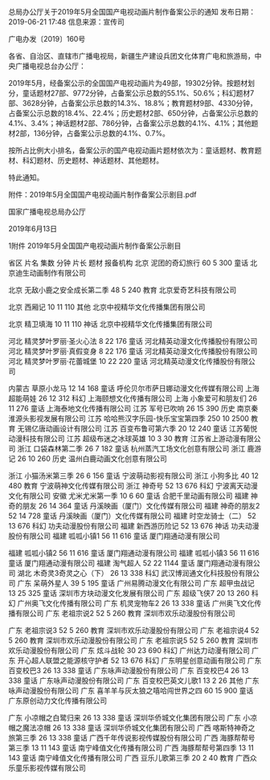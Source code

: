 总局办公厅关于2019年5月全国国产电视动画片制作备案公示的通知
发布日期：2019-06-21 17:48 	信息来源：宣传司 	 

广电办发〔2019〕160号

各省、自治区、直辖市广播电视局，新疆生产建设兵团文化体育广电和旅游局，中央广播电视总台办公厅：

2019年5月，经备案公示的全国国产电视动画片为49部，19302分钟。按题材划分，童话题材27部、9772分钟，占备案公示总数的55.1%、50.6%；科幻题材7部、3628分钟，占备案公示总数的14.3%、18.8%；教育题材9部、4330分钟，占备案公示总数的18.4%、22.4%；历史题材2部、650分钟，占备案公示总数的4.1%、3.4%；神话题材2部、786分钟，占备案公示总数的4.1%、4.1%；其他题材2部，136分钟，占备案公示总数的4.1%、0.7%。

按所占比例大小排名，备案公示的国产电视动画片题材依次为：童话题材、教育题材、科幻题材、历史题材、神话题材、其他题材。

特此通知。


附件：2019年5月全国国产电视动画片制作备案公示剧目.pdf




国家广播电视总局办公厅

2019年6月13日    


 
1附件  2019年5月全国国产电视动画片制作备案公示剧目  

省区  片名  集数  分钟  片长  题材  报备机构
北京  泥团的奇幻旅行  60  5  300  童话  北京迪生动画制作有限公司
  
北京  无敌小鹿之安全成长第二季  48  5  240  教育  北京爱奇艺科技有限公司

北京  西厢记  10  11  110  其他  北京中视精华文化传播集团有限公司
 
北京  精卫填海  10  11  110  神话  北京中视精华文化传播集团有限公司
  
河北  精灵梦叶罗丽·圣火心法  8  22  176  童话  河北精英动漫文化传播股份有限公司
河北  精灵梦叶罗丽·真假变身  8  22  176  童话  河北精英动漫文化传播股份有限公司
河北  精灵梦叶罗丽·花蕾城堡  10  22  220  童话  河北精英动漫文化传播股份有限公司

内蒙古  草原小龙马  12  14  168  童话  呼伦贝尔市萨日娜动漫文化传媒有限公司
上海  超能萌娃  26  12  312  科幻  上海颐想文化传播有限公司
上海  小象爱可和朋友们  26  11  276  童话  上海泰地文化传播有限公司
江苏  军号已吹响  26  15  390  历史  南京秦淮源头影视发展有限公司
江苏  哈哈熊汉字乐园-快乐宝宝第四季  250  10  2500  教育  无锡亿唐动画设计有限公司
江苏  百变布鲁可第六季  20  12  240  童话  江苏葡悦动漫科技有限公司
江苏  超级布迷之冰球英雄  10  3  30  教育  江苏省上游动漫有限公司
浙江  口袋森林第二季  26  7  182  童话  杭州蒸汽工场文化创意有限公司
浙江  鹿游记  26  10  260  历史  温州白鹿动画文化创意有限公司

浙江  小猫汤米第三季  26  6  156  童话  宁波萌动影视有限公司
浙江  小狗多比  40  12   480  教育  宁波萌神文化传媒有限公司
浙江  神奇号  52  13  676  科幻  宁波离天动漫文化有限公司
安徽  尤米尤米第一季  10  6  60  童话  合肥千里动画有限公司
福建  神奇的朋友  26  14  364  童话  丹溪映画（厦门）文化传媒有限公司
福建  神奇的朋友2  52  14  728  童话  丹溪映画（厦门）文化传媒有限公司
福建  时空龙骑士（二）  52  13  676  科幻  功夫动漫股份有限公司
福建  新西游历险记  52  13  676  神话  功夫动漫股份有限公司
福建  呱呱小镇1  56  11  616  童话  厦门翔通动漫有限公司

福建  呱呱小镇2  56  11  616  童话  厦门翔通动漫有限公司
福建  呱呱小镇3  56  11  616  童话  厦门翔通动漫有限公司
福建  淘气超人  52  22  1144  童话  厦门翔通动漫有限公司
湖北  木奇灵3奇灵之心（下）  26  13  338  科幻  武汉博润通文化科技股份有限公司
广东  呆萌外星人  39  5  195  童话  广州易腾动漫文化有限公司
广东  超甲虫战记  13  25  325  童话  深圳市方块动漫文化发展有限公司
广东  超级飞侠7  20  13  260  科幻  广州奥飞文化传播有限公司
广东  机灵宠物车2  26  13  338  童话  广州奥飞文化传播有限公司
广东  老祖宗说2  52  5   260  教育  深圳市欢乐动漫股份有限公司

广东  老祖宗说3  52  5   260  教育  深圳市欢乐动漫股份有限公司
广东  老祖宗说4  52  5   260  教育  深圳市欢乐动漫股份有限公司
广东  老祖宗说5  52  5   260  教育  深圳市欢乐动漫股份有限公司
广东  炫斗战轮  30  23  690  科幻  广州达力动漫有限公司
广东  开心超人联盟之能源核守护者  52  13  676  科幻  广东明星创意动画有限公司
广东  百变校巴3  26  13  338  童话  广东咏声动漫股份有限公司
广东  百变校巴4  26  13  338  童话  广东咏声动漫股份有限公司
广东  百变校巴英文儿歌1  13  2  26  其他  广东咏声动漫股份有限公司
广东  喜羊羊与灰太狼之嘻哈闯世界之四  60  15  900  童话  广东原创动力文化传播有限公司

广东  小凉帽之白鹭归来  26  13  338  童话  深圳华侨城文化集团有限公司
广东  小凉帽之魔法凉帽  26  13  338  童话  深圳华侨城文化集团有限公司
广西  喀斯特神奇之旅第三季  26  13  338  童话  广西千年传说影视传媒股份有限公司
广西  海豚帮帮号第三季  13  11  143  童话  南宁峰值文化传播有限公司
广西  海豚帮帮号第四季  13  11  143  童话  南宁峰值文化传播有限公司
广西  豆乐儿歌第三季  20  2  40  教育  广西众乐童乐影视传媒有限公司

